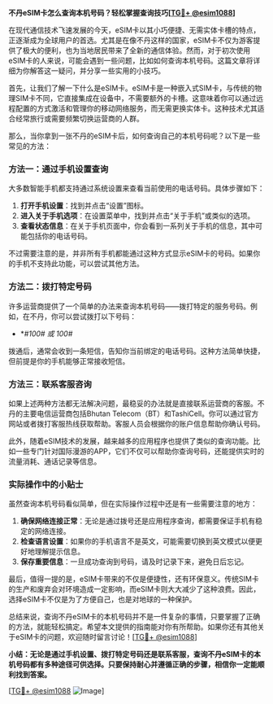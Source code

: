 **不丹eSIM卡怎么查询本机号码？轻松掌握查询技巧[[TG💪+ @esim1088](https://t.me/s/esim1088)]**

在现代通信技术飞速发展的今天，eSIM卡以其小巧便捷、无需实体卡槽的特点，正逐渐成为全球用户的首选。尤其是在像不丹这样的国家，eSIM卡不仅为游客提供了极大的便利，也为当地居民带来了全新的通信体验。然而，对于初次使用eSIM卡的人来说，可能会遇到一些问题，比如如何查询本机号码。这篇文章将详细为你解答这一疑问，并分享一些实用的小技巧。

首先，让我们了解一下什么是eSIM卡。eSIM卡是一种嵌入式SIM卡，与传统的物理SIM卡不同，它直接集成在设备中，不需要额外的卡槽。这意味着你可以通过远程配置的方式激活和管理你的移动网络服务，而无需更换实体卡。这种技术尤其适合经常旅行或需要频繁切换运营商的人群。

那么，当你拿到一张不丹的eSIM卡后，如何查询自己的本机号码呢？以下是一些常见的方法：

### 方法一：通过手机设置查询

大多数智能手机都支持通过系统设置来查看当前使用的电话号码。具体步骤如下：

1. **打开手机设置**：找到并点击“设置”图标。
2. **进入关于手机选项**：在设置菜单中，找到并点击“关于手机”或类似的选项。
3. **查看状态信息**：在关于手机页面中，你会看到一系列关于手机的信息，其中可能包括你的电话号码。

不过需要注意的是，并非所有手机都能通过这种方式显示eSIM卡的号码。如果你的手机不支持此功能，可以尝试其他方法。

### 方法二：拨打特定号码

许多运营商提供了一个简单的办法来查询本机号码——拨打特定的服务号码。例如，在不丹，你可以尝试拨打以下号码：

- **#100# 或 *100#**

拨通后，通常会收到一条短信，告知你当前绑定的电话号码。这种方法简单快捷，但前提是你的手机能够正常接收短信。

### 方法三：联系客服咨询

如果上述两种方法都无法解决问题，最稳妥的办法就是直接联系运营商的客服。不丹的主要电信运营商包括Bhutan Telecom（BT）和TashiCell。你可以通过官方网站或者拨打客服热线获取帮助。客服人员会根据你的账户信息帮助你确认号码。

此外，随着eSIM技术的发展，越来越多的应用程序也提供了类似的查询功能。比如一些专门针对国际漫游的APP，它们不仅可以帮助你查询号码，还能提供实时的流量消耗、通话记录等信息。

### 实际操作中的小贴士

虽然查询本机号码看似简单，但在实际操作过程中还是有一些需要注意的地方：

1. **确保网络连接正常**：无论是通过拨号还是应用程序查询，都需要保证手机有稳定的网络连接。
2. **检查语言设置**：如果你的手机语言不是英文，可能需要切换到英文模式以便更好地理解提示信息。
3. **保存重要信息**：一旦成功查询到号码，请及时记录下来，避免日后忘记。

最后，值得一提的是，eSIM卡带来的不仅是便捷性，还有环保意义。传统SIM卡的生产和废弃会对环境造成一定影响，而eSIM卡则大大减少了这种浪费。因此，选择eSIM卡不仅是为了方便自己，也是对地球的一种保护。

总结来说，查询不丹eSIM卡的本机号码并不是一件复杂的事情，只要掌握了正确的方法，就能轻松搞定。希望本文提供的指南能对你有所帮助。如果你还有其他关于eSIM卡的问题，欢迎随时留言讨论！[[TG💪+ @esim1088](https://t.me/s/esim1088)]

**小结：无论是通过手机设置、拨打特定号码还是联系客服，查询不丹eSIM卡的本机号码都有多种途径可供选择。只要保持耐心并遵循正确的步骤，相信你一定能顺利找到答案。**

[[TG💪+ @esim1088](https://t.me/s/esim1088) ![Image](https://i.postimg.cc/4NQfJmqS/Snipaste-2025-05-13-00-14-12.png)]